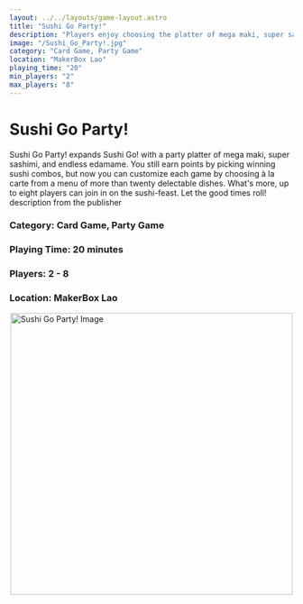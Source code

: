 ```yaml
---
layout: ../../layouts/game-layout.astro
title: "Sushi Go Party!"
description: "Players enjoy choosing the platter of mega maki, super sashimi, and endless edamame."
image: "/Sushi_Go_Party!.jpg"
category: "Card Game, Party Game"
location: "MakerBox Lao"
playing_time: "20"
min_players: "2"
max_players: "8"
---
```

# Sushi Go Party!

Sushi Go Party! expands Sushi Go! with a party platter of mega maki, super sashimi, and endless edamame. You still earn points by picking winning sushi combos, but now you can customize each game by choosing &agrave; la carte from a menu of more than twenty delectable dishes. What's more, up to eight players can join in on the sushi-feast. Let the good times roll!   description from the publisher  

### Category: Card Game, Party Game

### Playing Time: 20 minutes

### Players: 2 - 8

### Location: MakerBox Lao

<img src="/Sushi_Go_Party!.jpg" alt="Sushi Go Party! Image" width="500" style="display: block; margin: 0 auto">

    
